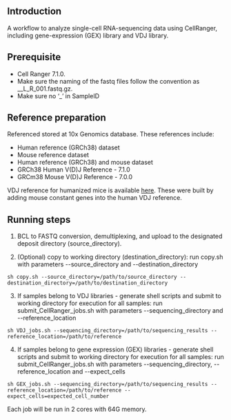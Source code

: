 ## Introduction

A workflow to analyze single-cell RNA-sequencing data using CellRanger, including gene-expression (GEX) library and VDJ library. 

## Prerequisite

* Cell Ranger 7.1.0.
* Make sure the naming of the fastq files follow the convention as <SampleID>_<IndexSequence>_L<lane>_R<read>_001.fastq.gz.
* Make sure no ‘_’ in SampleID

## Reference preparation

Referenced stored at 10x Genomics database. These references include:
* Human reference (GRCh38) dataset
* Mouse reference dataset
* Human reference (GRCh38) and mouse dataset
* GRCh38 Human V(D)J Reference - 7.1.0
* GRCm38 Mouse V(D)J Reference - 7.0.0

VDJ reference for humanized mice is available [here](humanized_vdj_ref). These were built by adding mouse constant genes into the human VDJ reference.

## Running steps

1. BCL to FASTQ conversion, demultiplexing, and upload to the designated deposit directory (source_directory).

2. (Optional) copy to working directory (destination_directory): run copy.sh with parameters --source_directory and --destination_directory

```sh copy.sh --source_directory=/path/to/source_directory --destination_directory=/path/to/destination_directory```

3. If samples belong to VDJ libraries - generate shell scripts and submit to working directory for execution for all samples: run submit_CellRanger_jobs.sh with parameters --sequencing_directory and --reference_location

```sh VDJ_jobs.sh --sequencing_directory=/path/to/sequencing_results --reference_location=/path/to/reference```

4. If samples belong to gene expression (GEX) libraries - generate shell scripts and submit to working directory for execution for all samples: run submit_CellRanger_jobs.sh with parameters --sequencing_directory, --reference_location and --expect_cells

```sh GEX_jobs.sh --sequencing_directory=/path/to/sequencing_results --reference_location=/path/to/reference --expect_cells=expected_cell_number```

Each job will be run in 2 cores with 64G memory.
